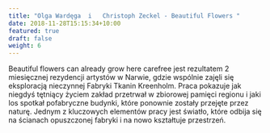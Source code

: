 ```yaml
---
title: "Olga Wardęga  i   Christoph Zeckel - Beautiful Flowers "
date: 2018-11-28T15:15:34+10:00
featured: true
draft: false
weight: 6
---
```


Beautiful flowers can already grow here carefree jest rezultatem 2 miesięcznej rezydencji artystów w Narwie, gdzie wspólnie zajęli się eksploracją nieczynnej Fabryki Tkanin Kreenholm. Praca pokazuje jak niegdyś tętniący życiem zakład przetrwał w zbiorowej pamięci regionu i jaki los spotkał pofabryczne budynki, które ponownie zostały przejęte przez naturę. Jednym z kluczowych elementów pracy jest światło, które odbija się na ścianach opuszczonej fabryki i na nowo kształtuje przestrzeń.